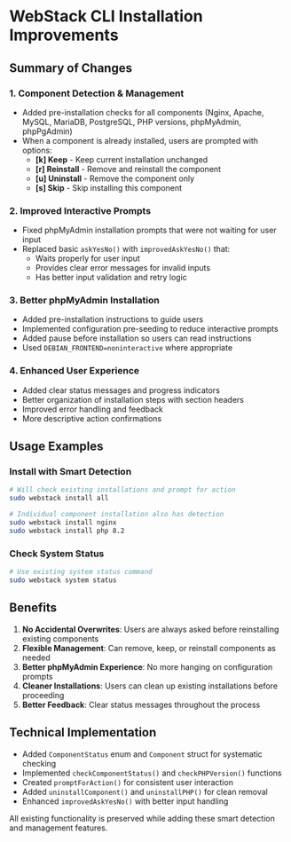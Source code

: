 # WebStack CLI Installation Improvements

## Summary of Changes

### 1. **Component Detection & Management**
- Added pre-installation checks for all components (Nginx, Apache, MySQL, MariaDB, PostgreSQL, PHP versions, phpMyAdmin, phpPgAdmin)
- When a component is already installed, users are prompted with options:
  - **[k] Keep** - Keep current installation unchanged
  - **[r] Reinstall** - Remove and reinstall the component
  - **[u] Uninstall** - Remove the component only
  - **[s] Skip** - Skip installing this component

### 2. **Improved Interactive Prompts**
- Fixed phpMyAdmin installation prompts that were not waiting for user input
- Replaced basic `askYesNo()` with `improvedAskYesNo()` that:
  - Waits properly for user input
  - Provides clear error messages for invalid inputs
  - Has better input validation and retry logic

### 3. **Better phpMyAdmin Installation**
- Added pre-installation instructions to guide users
- Implemented configuration pre-seeding to reduce interactive prompts
- Added pause before installation so users can read instructions
- Used `DEBIAN_FRONTEND=noninteractive` where appropriate

### 4. **Enhanced User Experience**
- Added clear status messages and progress indicators
- Better organization of installation steps with section headers
- Improved error handling and feedback
- More descriptive action confirmations

## Usage Examples

### Install with Smart Detection
```bash
# Will check existing installations and prompt for action
sudo webstack install all

# Individual component installation also has detection
sudo webstack install nginx
sudo webstack install php 8.2
```

### Check System Status
```bash
# Use existing system status command
sudo webstack system status
```

## Benefits

1. **No Accidental Overwrites**: Users are always asked before reinstalling existing components
2. **Flexible Management**: Can remove, keep, or reinstall components as needed
3. **Better phpMyAdmin Experience**: No more hanging on configuration prompts
4. **Cleaner Installations**: Users can clean up existing installations before proceeding
5. **Better Feedback**: Clear status messages throughout the process

## Technical Implementation

- Added `ComponentStatus` enum and `Component` struct for systematic checking
- Implemented `checkComponentStatus()` and `checkPHPVersion()` functions
- Created `promptForAction()` for consistent user interaction
- Added `uninstallComponent()` and `uninstallPHP()` for clean removal
- Enhanced `improvedAskYesNo()` with better input handling

All existing functionality is preserved while adding these smart detection and management features.
